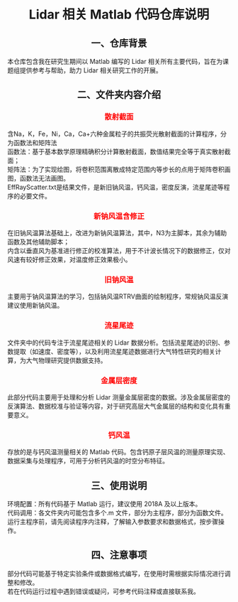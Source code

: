 <center><h1>Lidar 相关 Matlab 代码仓库说明</h1></center> 
<center><h2>一、仓库背景</h2></center> 
本仓库包含我在研究生期间以 Matlab 编写的 Lidar 相关所有主要代码，旨在为课题组提供参考与帮助，助力 Lidar 相关研究工作的开展。
<center><h2>二、文件夹内容介绍</h2></center>
<center><h3><font color="red">散射截面</font></h3></center>
含Na，K，Fe，Ni，Ca，Ca+六种金属粒子的共振荧光散射截面的计算程序，分为函数法和矩阵法<br>
函数法：基于基本数学原理精确积分计算散射截面，数值结果完全等于真实散射截面；<br>
矩阵法：为了实现绘图，将卷积范围离散成特定范围内等步长的点用于矩阵卷积画图，函数法无法画图。<br>
EffRayScatter.txt是结果文件，是新旧钠风温，钙风温，密度反演，流星尾迹等程序的必要文件。
<center><h3><font color="red">新钠风温含修正</font></h3></center>
在旧钠风温算法基础上，改进为新钠风温算法，其中，N3为主脚本，其余为辅助函数及其他辅助脚本；<br>
内含以垂直风为基准进行修正的校准算法，用于不计波长情况下的数据修正，仅对风速有较好修正效果，对温度修正效果极小。
<center><h3><font color="red">旧钠风温</font></h3></center>
主要用于钠风温算法的学习，包括钠风温RTRV曲面的绘制程序，常规钠风温反演建议使用新钠风温。
<center><h3><font color="red">流星尾迹</font></h3></center>
文件夹中的代码专注于流星尾迹相关的 Lidar 数据分析。包括流星尾迹的识别、参数提取（如速度、密度等），以及利用流星尾迹数据进行大气特性研究的相关计算，为大气物理研究提供数据支持。
<center><h3><font color="red">金属层密度</font></h3></center>
此部分代码主要用于处理和分析 Lidar 测量金属层密度的数据。涉及金属层密度的反演算法、数据校准与验证等内容，对于研究高层大气金属层的结构和变化具有重要意义。
<center><h3><font color="red">钙风温</font></h3></center>
存放的是与钙风温测量相关的 Matlab 代码。包含钙原子层风温的测量原理实现、数据采集与处理程序，可用于分析钙风温的时空分布特征。
<center><h2>三、使用说明</h2></center>
环境配置：所有代码基于 Matlab 运行，建议使用 2018A 及以上版本。<br>
代码调用：各文件夹内可能包含多个.m 文件，部分为主程序，部分为函数文件。<br>
运行主程序前，请先阅读程序内注释，了解输入参数要求和数据格式，按步骤操作。
<center><h2>四、注意事项</h2></center>
部分代码可能基于特定实验条件或数据格式编写，在使用时需根据实际情况进行调整和修改。<br>
若在代码运行过程中遇到错误或疑问，可参考代码注释或直接联系我。
